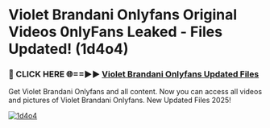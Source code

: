 # Violet Brandani Onlyfans Original Videos 0nlyFans Leaked - Files Updated! (1d4o4)

<h3>🔴 CLICK HERE 🌐==►► <a href="https://tinyurl.com/3hn5wdd3" rel="nofollow">Violet Brandani Onlyfans Updated Files</a></h3>

Get Violet Brandani Onlyfans and all content. Now you can access all videos and pictures of Violet Brandani Onlyfans. New Updated Files 2025!

[![1d4o4](https://i.imgur.com/4HnBqBT.gif)](https://tinyurl.com/3hn5wdd3)
